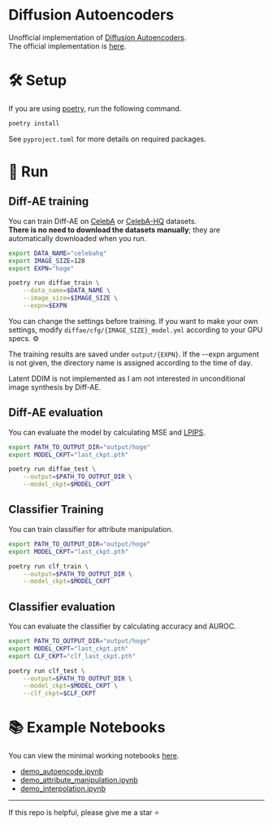 # Diffusion Autoencoders
Unofficial implementation of [Diffusion Autoencoders](https://diff-ae.github.io/).<br>
The official implementation is [here](https://github.com/phizaz/diffae).

# :hammer_and_wrench: Setup
If you are using [poetry](https://github.com/python-poetry/poetry), run the following command.
```bash
poetry install
```

See `pyproject.toml` for more details on required packages.

# :rocket: Run
## Diff-AE training
You can train Diff-AE on [CelebA](https://mmlab.ie.cuhk.edu.hk/projects/CelebA.html) or [CelebA-HQ](http://mmlab.ie.cuhk.edu.hk/projects/CelebA/CelebAMask_HQ.html) datasets.<br>
**There is no need to download the datasets manually**; they are automatically downloaded when you run.

```bash
export DATA_NAME="celebahq"
export IMAGE_SIZE=128
export EXPN="hoge"

poetry run diffae_train \
    --data_name=$DATA_NAME \
    --image_size=$IMAGE_SIZE \
    --expn=$EXPN
```

You can change the settings before training. If you want to make your own settings, modify `diffae/cfg/{IMAGE_SIZE}_model.yml` according to your GPU specs. :gear:

The training results are saved under `output/{EXPN}`. If the --expn argument is not given, the directory name is assigned according to the time of day.

Latent DDIM is not implemented as I am not interested in unconditional image synthesis by Diff-AE.

## Diff-AE evaluation
You can evaluate the model by calculating MSE and [LPIPS](https://richzhang.github.io/PerceptualSimilarity/).

```bash
export PATH_TO_OUTPUT_DIR="output/hoge"
export MODEL_CKPT="last_ckpt.pth"

poetry run diffae_test \
    --output=$PATH_TO_OUTPUT_DIR \
    --model_ckpt=$MODEL_CKPT
```

## Classifier Training
You can train classifier for attribute manipulation.

```bash
export PATH_TO_OUTPUT_DIR="output/hoge"
export MODEL_CKPT="last_ckpt.pth"

poetry run clf_train \
    --output=$PATH_TO_OUTPUT_DIR \
    --model_ckpt=$MODEL_CKPT
```

## Classifier evaluation
You can evaluate the classifier by calculating accuracy and AUROC.

```bash
export PATH_TO_OUTPUT_DIR="output/hoge"
export MODEL_CKPT="last_ckpt.pth"
export CLF_CKPT="clf_last_ckpt.pth"

poetry run clf_test \
    --output=$PATH_TO_OUTPUT_DIR \
    --model_ckpt=$MODEL_CKPT \
    --clf_ckpt=$CLF_CKPT
```

# :books: Example Notebooks
You can view the minimal working notebooks [here]().
- [demo_autoencode.ipynb]()
- [demo_attribute_manipulation.ipynb]()
- [demo_interpolation.ipynb]()

---

If this repo is helpful, please give me a star :star:
